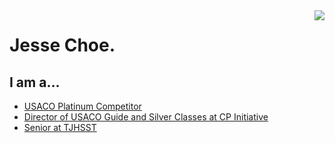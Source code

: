 <a>
<img align="right" src="https://github-readme-stats.vercel.app/api?username=jessechoe10&theme=algolia">
</a>

<h1>
Jesse Choe.
</h1>

<h2>
	I am a...
</h2>

- [USACO Platinum Competitor](http://usaco.org)
- [Director of USACO Guide and Silver Classes at CP Initiative](https://joincpi.org)
- [Senior at TJHSST](https://www.linkedin.com/in/jc10/)
